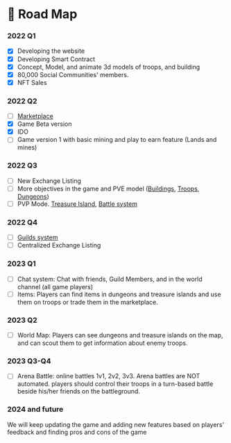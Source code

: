# 📜 Road Map

### 2022 Q1

* [x] Developing the website
* [x] Developing Smart Contract
* [x] Concept, Model, and animate 3d models of troops, and building
* [x] 80,000 Social Communities' members.
* [x] NFT Sales

### 2022 Q2

* [ ] [Marketplace](../guides/marketplace.md)
* [x] Game Beta version
* [x] IDO
* [ ] Game version 1 with basic mining and play to earn feature (Lands and mines)

### 2022 Q3

* [ ] New Exchange Listing
* [ ] More objectives in the game and PVE model ([Buildings](../guides/buildings.md), [Troops](../guides/heroes.md), [Dungeons](../guides/adventures.md#dungeons))
* [ ] PVP Mode. [Treasure Island](../guides/adventures.md#treasure-island), [Battle system](../guides/battles.md)

### 2022 Q4

* [ ] [Guilds system](../guides/guilds.md)
* [ ] Centralized Exchange Listing

### 2023 Q1

* [ ] Chat system: Chat with friends, Guild Members, and in the world channel (all game players)
* [ ] Items: Players can find items in dungeons and treasure islands and use them on troops or trade them in the marketplace.

### 2023 Q2

* [ ] World Map: Players can see dungeons and treasure islands on the map, and can scout them to get information about enemy troops.

### 2023 Q3-Q4

* [ ] Arena Battle: online battles 1v1, 2v2, 3v3. Arena battles are NOT automated. players should control their troops in a turn-based battle beside his/her friends on the battleground.

### 2024 and future

We will keep updating the game and adding new features based on players' feedback and finding pros and cons of the game

